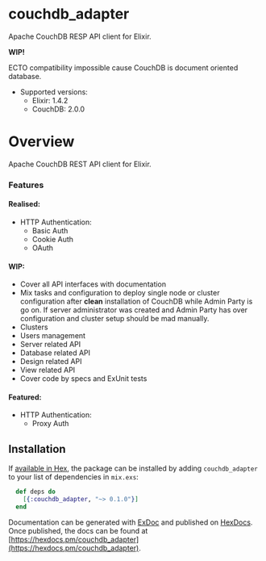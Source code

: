 # couchdb_adapter

Apache CouchDB RESP API client for Elixir.

__WIP!__

ECTO compatibility impossible cause CouchDB is document oriented database.

* Supported versions:
  - Elixir: 1.4.2
  - CouchDB: 2.0.0

# Overview

Apache CouchDB REST API client for Elixir.

### Features

#### Realised:
* HTTP Authentication:
  * Basic Auth
  * Cookie Auth
  * OAuth

#### WIP:

* Cover all API interfaces with documentation
* Mix tasks and configuration to deploy single node or cluster configuration after __clean__ installation of CouchDB while Admin Party is go on. If server administrator was created and Admin Party has over configuration and cluster setup should be mad manually.
* Clusters
* Users management
* Server related API
* Database related API
* Design related API
* View related API
* Cover code by specs and ExUnit tests

#### Featured:
* HTTP Authentication:
  * Proxy Auth

## Installation

If [available in Hex](https://hex.pm/docs/publish), the package can be installed
by adding `couchdb_adapter` to your list of dependencies in `mix.exs`:

```elixir
  def deps do
    [{:couchdb_adapter, "~> 0.1.0"}]
  end
```

Documentation can be generated with [ExDoc](https://github.com/elixir-lang/ex_doc)
and published on [HexDocs](https://hexdocs.pm). Once published, the docs can
be found at [https://hexdocs.pm/couchdb_adapter](https://hexdocs.pm/couchdb_adapter).
